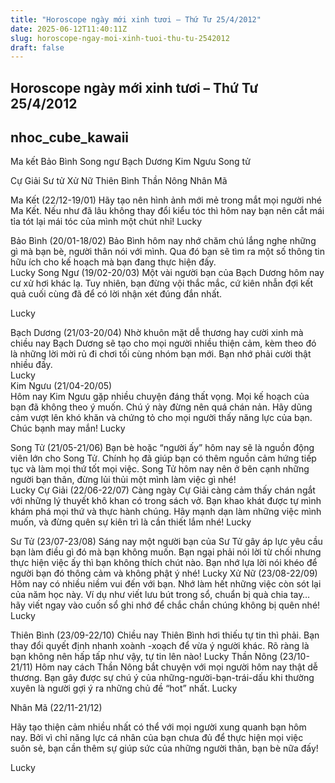 ```yaml
---
title: "Horoscope ngày mới xinh tươi – Thứ Tư 25/4/2012"
date: 2025-06-12T11:40:11Z
slug: horoscope-ngay-moi-xinh-tuoi-thu-tu-2542012
draft: false
---
```


## Horoscope ngày mới xinh tươi – Thứ Tư 25/4/2012

## nhoc_cube_kawaii

Ma kết Bảo Bình Song ngư Bạch Dương Kim Ngưu Song tử
     
Cự Giải Sư tử Xử Nữ Thiên Bình Thần Nông Nhân Mã
 
   Ma Kết (22/12-19/01)
Hãy tạo nên hình ảnh mới mẻ trong mắt mọi người nhé Ma Kết. Nếu như đã lâu không thay đổi kiểu tóc thì hôm nay bạn nên cắt mái tỉa tót lại mái tóc của mình một chút nhỉ!
Lucky  

 
  Bảo Bình (20/01-18/02) 
Bảo Bình hôm nay nhớ chăm chú lắng nghe những gì mà bạn bè, người thân nói với mình. Qua đó bạn sẽ tìm ra một số thông tin hữu ích cho kế hoạch mà bạn đang thực hiện đấy.  
Lucky 
  Song Ngư (19/02-20/03)
Một vài người bạn của Bạch Dương hôm nay cư xử hơi khác lạ. Tuy nhiên, bạn đừng vội thắc mắc, cứ kiên nhẫn đợi kết quả cuối cùng đã để có lời nhận xét đúng đắn nhất.

Lucky 
  
 

 
 
Bạch Dương (21/03-20/04) 
Nhờ khuôn mặt dễ thương hay cười xinh mà chiều nay Bạch Dương sẽ tạo cho mọi người nhiều thiện cảm, kèm theo đó là những lời mời rủ đi chơi tối cùng nhóm bạn mới. Bạn nhớ phải cười thật nhiều đấy.  
Lucky  
Kim Ngưu (21/04-20/05)  
Hôm nay Kim Ngưu gặp nhiều chuyện đáng thất vọng. Mọi kế hoạch của bạn đã không theo ý muốn. Chú ý này đừng nên quá chán nản. Hãy dũng cảm vượt lên khó khăn và chứng tỏ cho mọi người thấy năng lực của bạn. Chúc bạnh may mắn! 
Lucky  

 
Song Tử (21/05-21/06) 
Bạn bè hoặc “người ấy” hôm nay sẽ là nguồn động viên lớn cho Song Tử. Chính họ đã giúp bạn có thêm nguồn cảm hứng tiếp tục và làm mọi thứ tốt mọi việc. Song Tử hôm nay nên ở bên cạnh những người bạn thân, đừng lủi thủi một mình làm việc gì nhé!  
Lucky 
Cự Giải (22/06-22/07) 
Càng ngày Cự Giải càng cảm thấy chán ngắt với những lý thuyết khô khan có trong sách vở. Bạn khao khát được tự mình khám phá mọi thứ và thực hành chúng. Hãy mạnh dạn làm những việc mình muốn, và đừng quên sự kiên trì là cần thiết lắm nhé! 
Lucky  

 
Sư Tử (23/07-23/08)
Sáng nay một người bạn của Sư Tử gây áp lực yêu cầu bạn làm điều gì đó mà bạn không muốn. Bạn ngại phải nói lời từ chối nhưng thực hiện việc ấy thì bạn không thích chút nào. Bạn nhớ lựa lời nói khéo để người bạn đó thông cảm và không phật ý nhé! 
Lucky 
Xử Nữ (23/08-22/09) 
Hôm nay có nhiều niềm vui đến với bạn.  Nhớ làm hết những việc còn sót lại của năm học này. Ví dụ như viết lưu bút trong sổ, chuẩn bị quà chia tay… hãy viết ngay vào cuốn sổ ghi nhớ để chắc chắn chúng không bị quên nhé! 
Lucky  

 
Thiên Bình (23/09-22/10) 
Chiều nay Thiên Bình hơi thiếu tự tin thì phải. Bạn thay đổi quyết định nhanh xoành -xoạch để vừa ý người khác. Rõ ràng là bạn không nên hấp tấp như vậy, tự tin lên nào! 
Lucky 
Thần Nông (23/10-21/11) 
 Hôm nay cách Thần Nông bắt chuyện với mọi người hôm nay thật dễ thương. Bạn gây được sự chú ý của những-người-bạn-trái-dấu khi thường xuyên là người gợi ý ra những chủ đề “hot” nhất. 
Lucky  

 
 

 
  
Nhân Mã (22/11-21/12) 
 
Hãy tạo thiện cảm nhiều nhất có thể với mọi người xung quanh bạn hôm nay. Bởi vì chỉ năng lực cá nhân của bạn chưa đủ để thực hiện mọi việc suôn sẻ, bạn cần thêm sự giúp sức của những người thân, bạn bè nữa đấy!

Lucky